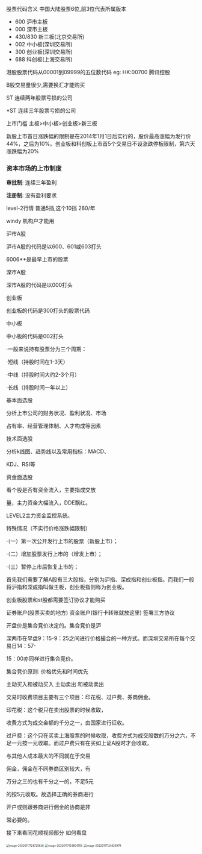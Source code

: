 股票代码含义
中国大陆股票6位,前3位代表所属版本

* 600  沪市主板
* 000  深市主板
* 430/830 新三板(北京交易所)
* 002 中小板(深圳交易所)
* 300 创业板(深圳交易所)
* 688 科创板(上海交易所)



港股股票代码从00001到09999的五位数代码  eg: HK:00700 腾讯控股

B股交易量很少,需要换汇才能购买



ST   连续两年股票亏损的公司

*ST  连续三年股票亏损的公司



上市门槛 主板>中小板>创业板>新三板



新股上市首日涨跌幅的限制是在2014年1月1日后实行的，股价最高涨幅为发行价44%，之后为10%。创业板和科创板上市首5个交易日不设涨跌停板限制，第六天涨跌幅为20%



### 资本市场的上市制度

**审批制**: 连续三年盈利

**注册制**: 没有盈利要求



level-2行情  普通5挡,这个10挡    280/年

  windy 机构户才能用

沪市A股

沪市A股的代码是以600、601或603打头

6006**是最早上市的股票

深市A股

深市A股的代码是以000打头

创业板

创业板的代码是300打头的股票代码

中小板

中小板的代码是002打头



·一般来说持有股票分为三个周期：

·短线（持股时间在1-3天）

·中线（持股时间大约2-3个月）

·长线（持股时间一年以上）



基本面选股

分析上市公司的财务状况、盈利状况、市场

占有率、经营管理体制、人才构成等因素

技术面选股

分析k线图、趋势线以及常用指标：MACD、

KDJ、RSI等

资金面选股

看个股是否有资金流入，主要指成交放

量，主力资金大幅流入，DDE飘红。

LEVEL2主力资金监控系统。



特殊情况（不实行价格涨跌幅限制）

·（一）第一次公开发行上市的股票（新股上市）；

·（二）增加股票发行上市的（增发上市）；

·（三）暂停上市后恢复上市的；



首先我们需要了解A股有三大股指，分别为沪指、深成指和创业板指。而我们一般将沪指和深成指叫做主板，创业板指则称为创业板。

创业板股票和st股都需要签订协议才能购买

证券账户(股票买卖的地方) 资金账户(银行卡转账就放这里) 签署三方协议



开盘价是集合竞价决定的。集合竞价是沪

深两市在早盘9：15-9：25之间进行价格撮合的一种方式。而深圳交易所在每个交易日14：57-

15：00亦同样进行集合竞价。

集合竞价原则: 价格优先和时间优先

主动买入和被动买入 主动卖出 和被动卖出

交易时收费项目主要有三个项目：印花税、过户费、券商佣金。

印花税：这个税只在卖出股票的时候收取，

收费方式为成交金额的千分之一，由国家进行征收。

过户费：这个只在买卖上海股票的时候收取，收费方式为成交股数的万分之六，不足一元按一元收取。而过户费只有在买如上证A股时才会收取。

与其他人成本最大的不同就在于交易

佣金，佣金在不同券商区别较大，有

万分之三的也有千分之一的，不足5元

的按5元收取。故选择正确的券商进行

开户或则跟券商进行佣金的协商是非

常必要的。   

接下来看同花顺视频部分 如何看盘



<img src="/Users/zhuyuanzheng/Library/Application Support/typora-user-images/image-20220117124720826.png" alt="image-20220117124720826" style="zoom:50%;" />

<img src="/Users/zhuyuanzheng/Library/Application Support/typora-user-images/image-20220117124804193.png" alt="image-20220117124804193" style="zoom:50%;" />

<img src="/Users/zhuyuanzheng/Library/Application Support/typora-user-images/image-20220117124824979.png" alt="image-20220117124824979" style="zoom:50%;" />

